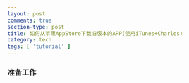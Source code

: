 ```yaml
---
layout: post
comments: true
section-type: post
title: 如何从苹果AppStore下载旧版本的APP(使用iTunes+Charles)
category: tech
tags: [ 'tutorial' ]
---
```


### 准备工作